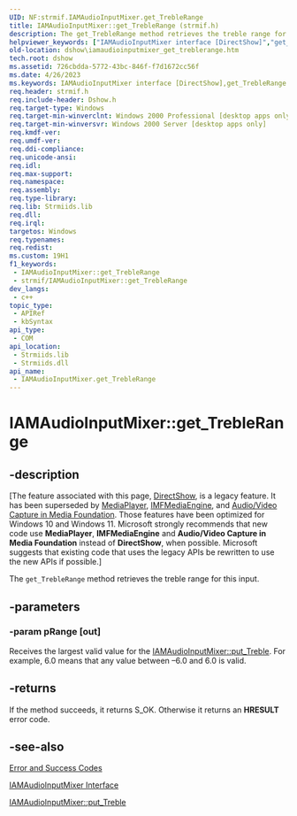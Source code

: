 ```yaml
---
UID: NF:strmif.IAMAudioInputMixer.get_TrebleRange
title: IAMAudioInputMixer::get_TrebleRange (strmif.h)
description: The get_TrebleRange method retrieves the treble range for this input.
helpviewer_keywords: ["IAMAudioInputMixer interface [DirectShow]","get_TrebleRange method","IAMAudioInputMixer.get_TrebleRange","IAMAudioInputMixer::get_TrebleRange","IAMAudioInputMixerget_TrebleRange","dshow.iamaudioinputmixer_get_treblerange","get_TrebleRange","get_TrebleRange method [DirectShow]","get_TrebleRange method [DirectShow]","IAMAudioInputMixer interface","strmif/IAMAudioInputMixer::get_TrebleRange"]
old-location: dshow\iamaudioinputmixer_get_treblerange.htm
tech.root: dshow
ms.assetid: 726cbdda-5772-43bc-846f-f7d1672cc56f
ms.date: 4/26/2023
ms.keywords: IAMAudioInputMixer interface [DirectShow],get_TrebleRange method, IAMAudioInputMixer.get_TrebleRange, IAMAudioInputMixer::get_TrebleRange, IAMAudioInputMixerget_TrebleRange, dshow.iamaudioinputmixer_get_treblerange, get_TrebleRange, get_TrebleRange method [DirectShow], get_TrebleRange method [DirectShow],IAMAudioInputMixer interface, strmif/IAMAudioInputMixer::get_TrebleRange
req.header: strmif.h
req.include-header: Dshow.h
req.target-type: Windows
req.target-min-winverclnt: Windows 2000 Professional [desktop apps only]
req.target-min-winversvr: Windows 2000 Server [desktop apps only]
req.kmdf-ver: 
req.umdf-ver: 
req.ddi-compliance: 
req.unicode-ansi: 
req.idl: 
req.max-support: 
req.namespace: 
req.assembly: 
req.type-library: 
req.lib: Strmiids.lib
req.dll: 
req.irql: 
targetos: Windows
req.typenames: 
req.redist: 
ms.custom: 19H1
f1_keywords:
 - IAMAudioInputMixer::get_TrebleRange
 - strmif/IAMAudioInputMixer::get_TrebleRange
dev_langs:
 - c++
topic_type:
 - APIRef
 - kbSyntax
api_type:
 - COM
api_location:
 - Strmiids.lib
 - Strmiids.dll
api_name:
 - IAMAudioInputMixer.get_TrebleRange
---
```


# IAMAudioInputMixer::get_TrebleRange


## -description

\[The feature associated with this page, [DirectShow](/windows/win32/directshow/directshow), is a legacy feature. It has been superseded by [MediaPlayer](/uwp/api/Windows.Media.Playback.MediaPlayer), [IMFMediaEngine](/windows/win32/api/mfmediaengine/nn-mfmediaengine-imfmediaengine), and [Audio/Video Capture in Media Foundation](windows/win32/medfound/audio-video-capture-in-media-foundation). Those features have been optimized for Windows 10 and Windows 11. Microsoft strongly recommends that new code use **MediaPlayer**, **IMFMediaEngine** and **Audio/Video Capture in Media Foundation** instead of **DirectShow**, when possible. Microsoft suggests that existing code that uses the legacy APIs be rewritten to use the new APIs if possible.\]

The <code>get_TrebleRange</code> method retrieves the treble range for this input.

## -parameters

### -param pRange [out]

Receives the largest valid value for the <a href="/windows/desktop/api/strmif/nf-strmif-iamaudioinputmixer-put_treble">IAMAudioInputMixer::put_Treble</a>. For example, 6.0 means that any value between –6.0 and 6.0 is valid.

## -returns

If the method succeeds, it returns S_OK. Otherwise it returns an <b>HRESULT</b> error code.

## -see-also

<a href="/windows/desktop/DirectShow/error-and-success-codes">Error and Success Codes</a>



<a href="/windows/desktop/api/strmif/nn-strmif-iamaudioinputmixer">IAMAudioInputMixer Interface</a>



<a href="/windows/desktop/api/strmif/nf-strmif-iamaudioinputmixer-put_treble">IAMAudioInputMixer::put_Treble</a>